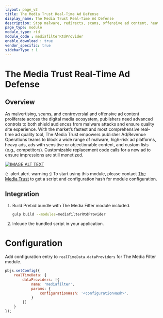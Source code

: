 ```yaml
---
layout: page_v2
title: The Media Trust Real-Time Ad Defense
display_name: The Media Trust Real-Time Ad Defense
description: Stop malware, redirects, scams, offensive ad content, heavy ads, and more from ruining your audience's experience.
page_type: module
module_type: rtd
module_code : mediafilterRtdProvider
enable_download : true
vendor_specific: true
sidebarType : 1
---
```


# The Media Trust Real-Time Ad Defense

## Overview

 As malvertising, scams, and controversial and offensive ad content proliferate across the digital media ecosystem, publishers need advanced controls to both shield audiences from malware attacks and ensure quality site experience. With the market’s fastest and most comprehensive real-time ad quality tool, The Media Trust empowers publisher Ad/Revenue Operations teams to block a wide range of malware, high-risk ad platforms, heavy ads, ads with sensitive or objectionable content, and custom lists (e.g., competitors). Customizable replacement code calls for a new ad to ensure impressions are still monetized.

[![IMAGE ALT TEXT](http://img.youtube.com/vi/VBHRiirge7s/0.jpg)](https://mediatrust.com/how-we-help/media-filter "The Media Filter")

{: .alert.alert-warning :}
To start using this module, please contact [The Media Trust](https://mediatrust.com/how-we-help/media-filter/ "The Media Trust") to get a script and configuration hash for module configuration.

## Integration

1. Build Prebid bundle with The Media Filter module included.  

    ```bash
    gulp build --modules=mediafilterRtdProvider
    ```

2. Inlcude the bundled script in your application.

# Configuration

Add configuration entry to `realTimeData.dataProviders` for The Media Filter module.

```javascript
pbjs.setConfig({
    realTimeData: {
        dataProviders: [{
            name: 'mediafilter',
            params: {
                configurationHash: '<configurationHash>',
            }
        }]
    }
});
```
